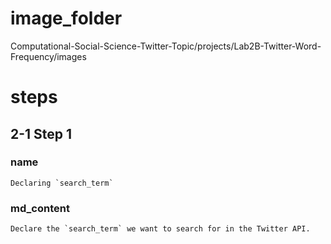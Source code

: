 # image_folder
Computational-Social-Science-Twitter-Topic/projects/Lab2B-Twitter-Word-Frequency/images

# steps

## 2-1 Step 1
### name
```
Declaring `search_term`
```

### md_content 
```
Declare the `search_term` we want to search for in the Twitter API.
```
